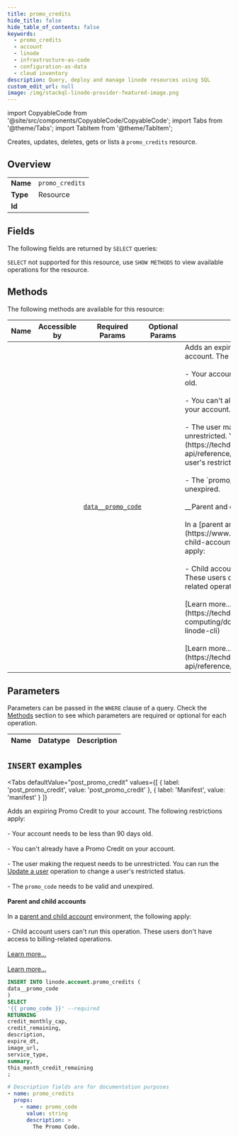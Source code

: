 ```yaml
--- 
title: promo_credits
hide_title: false
hide_table_of_contents: false
keywords:
  - promo_credits
  - account
  - linode
  - infrastructure-as-code
  - configuration-as-data
  - cloud inventory
description: Query, deploy and manage linode resources using SQL
custom_edit_url: null
image: /img/stackql-linode-provider-featured-image.png
---
```


import CopyableCode from '@site/src/components/CopyableCode/CopyableCode';
import Tabs from '@theme/Tabs';
import TabItem from '@theme/TabItem';

Creates, updates, deletes, gets or lists a <code>promo_credits</code> resource.

## Overview
<table><tbody>
<tr><td><b>Name</b></td><td><code>promo_credits</code></td></tr>
<tr><td><b>Type</b></td><td>Resource</td></tr>
<tr><td><b>Id</b></td><td><CopyableCode code="linode.account.promo_credits" /></td></tr>
</tbody></table>

## Fields

The following fields are returned by `SELECT` queries:

`SELECT` not supported for this resource, use `SHOW METHODS` to view available operations for the resource.


## Methods

The following methods are available for this resource:

<table>
<thead>
    <tr>
    <th>Name</th>
    <th>Accessible by</th>
    <th>Required Params</th>
    <th>Optional Params</th>
    <th>Description</th>
    </tr>
</thead>
<tbody>
<tr>
    <td><a href="#post_promo_credit"><CopyableCode code="post_promo_credit" /></a></td>
    <td><CopyableCode code="insert" /></td>
    <td><a href="#parameter-data__promo_code"><code>data__promo_code</code></a></td>
    <td></td>
    <td>Adds an expiring Promo Credit to your account. The following restrictions apply:<br /><br />- Your account needs to be less than 90 days old.<br /><br />- You can't already have a Promo Credit on your account.<br /><br />- The user making the request needs to be unrestricted. You can run the [Update a user](https://techdocs.akamai.com/linode-api/reference/put-user) operation to change a user's restricted status.<br /><br />- The `promo_code` needs to be valid and unexpired.<br /><br />__Parent and child accounts__<br /><br />In a [parent and child account](https://www.linode.com/docs/guides/parent-child-accounts/) environment, the following apply:<br /><br />- Child account users can't run this operation. These users don't have access to billing-related operations.<br /><br />[Learn more...](https://techdocs.akamai.com/cloud-computing/docs/getting-started-with-the-linode-cli)<br /><br />[Learn more...](https://techdocs.akamai.com/linode-api/reference/get-started#oauth)</td>
</tr>
</tbody>
</table>

## Parameters

Parameters can be passed in the `WHERE` clause of a query. Check the [Methods](#methods) section to see which parameters are required or optional for each operation.

<table>
<thead>
    <tr>
    <th>Name</th>
    <th>Datatype</th>
    <th>Description</th>
    </tr>
</thead>
<tbody>
</tbody>
</table>

## `INSERT` examples

<Tabs
    defaultValue="post_promo_credit"
    values={[
        { label: 'post_promo_credit', value: 'post_promo_credit' },
        { label: 'Manifest', value: 'manifest' }
    ]}
>
<TabItem value="post_promo_credit">

Adds an expiring Promo Credit to your account. The following restrictions apply:<br /><br />- Your account needs to be less than 90 days old.<br /><br />- You can't already have a Promo Credit on your account.<br /><br />- The user making the request needs to be unrestricted. You can run the [Update a user](https://techdocs.akamai.com/linode-api/reference/put-user) operation to change a user's restricted status.<br /><br />- The `promo_code` needs to be valid and unexpired.<br /><br />__Parent and child accounts__<br /><br />In a [parent and child account](https://www.linode.com/docs/guides/parent-child-accounts/) environment, the following apply:<br /><br />- Child account users can't run this operation. These users don't have access to billing-related operations.<br /><br />[Learn more...](https://techdocs.akamai.com/cloud-computing/docs/getting-started-with-the-linode-cli)<br /><br />[Learn more...](https://techdocs.akamai.com/linode-api/reference/get-started#oauth)

```sql
INSERT INTO linode.account.promo_credits (
data__promo_code
)
SELECT 
'{{ promo_code }}' --required
RETURNING
credit_monthly_cap,
credit_remaining,
description,
expire_dt,
image_url,
service_type,
summary,
this_month_credit_remaining
;
```
</TabItem>
<TabItem value="manifest">

```yaml
# Description fields are for documentation purposes
- name: promo_credits
  props:
    - name: promo_code
      value: string
      description: >
        The Promo Code.
        
```
</TabItem>
</Tabs>
